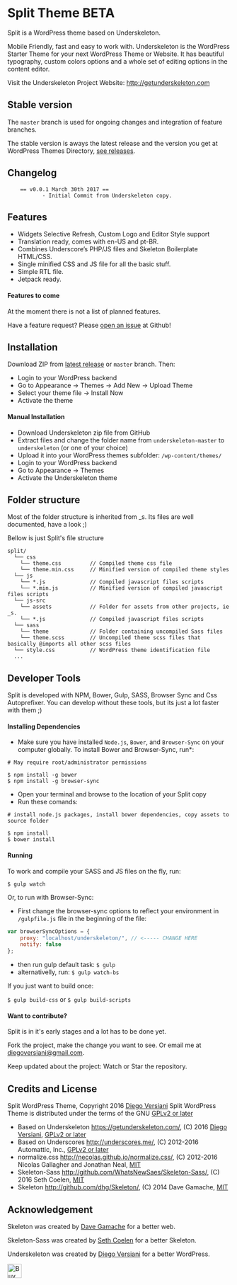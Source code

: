 # Split Theme BETA

Split is a WordPress theme based on Underskeleton.

Mobile Friendly, fast and easy to work with. Underskeleton is the WordPress Starter Theme for your next WordPress Theme or Website. It has beautiful typography, custom colors options and a whole set of editing options in the content editor.


Visit the Underskeleton Project Website: http://getunderskeleton.com

## Stable version

The `master` branch is used for ongoing changes and integration of feature branches.

The stable version is aways the latest release and the version you get at WordPress Themes Directory, [see releases](https://github.com/diegoversiani/split/releases).

## Changelog

        == v0.0.1 March 30th 2017 ==
               - Initial Commit from Underskeleton copy.

## Features

- Widgets Selective Refresh, Custom Logo and Editor Style support
- Translation ready, comes with en-US and pt-BR.
- Combines Underscore’s PHP/JS files and Skeleton Boilerplate HTML/CSS.
- Single minified CSS and JS file for all the basic stuff.
- Simple RTL file.
- Jetpack ready.

#### Features to come

At the moment there is not a list of planned features.

Have a feature request? Please [open an issue](https://github.com/diegoversiani/split/issues) at Github!

## Installation


Download ZIP from [latest release](https://github.com/diegoversiani/underskeleton/releases) or `master` branch. Then:

- Login to your WordPress backend
- Go to Appearance → Themes → Add New → Upload Theme
- Select your theme file → Install Now
- Activate the theme


#### Manual Installation

- Download Underskeleton zip file from GitHub
- Extract files and change the folder name from `underskeleton-master` to `underskeleton` (or one of your choice)
- Upload it into your WordPress themes subfolder: `/wp-content/themes/`
- Login to your WordPress backend
- Go to Appearance → Themes
- Activate the Underskeleton theme

## Folder structure

Most of the folder structure is inherited from _s. Its files are well documented, have a look ;)

Bellow is just Split's file structure

```
split/
  └── css                            
    └── theme.css         // Compiled theme css file
    └── theme.min.css     // Minified version of compiled theme styles
  └── js
    └── *.js              // Compiled javascript files scripts
    └── *.min.js          // Minified version of compiled javascript files scripts
  └── js-src
    └── assets            // Folder for assets from other projects, ie _s.
    └── *.js              // Compiled javascript files scripts
  └── sass
    └── theme             // Folder containing uncompiled Sass files
    └── theme.scss        // Uncompiled theme scss files that basically @imports all other scss files
  └── style.css           // WordPress theme identification file
  ...
```

## Developer Tools

Split is developed with NPM, Bower, Gulp, SASS, Browser Sync and Css Autoprefixer. You can develop without these tools, but its just a lot faster with them ;)

#### Installing Dependencies
- Make sure you have installed `Node.js`, `Bower`, and `Browser-Sync` on your computer globally. To install Bower and Browser-Sync, run*:
```
# May require root/administrator permissions

$ npm install -g bower
$ npm install -g browser-sync
```
- Open your terminal and browse to the location of your Split copy
- Run these comands:
```
# install node.js packages, install bower dependencies, copy assets to source folder

$ npm install
$ bower install
```

#### Running

To work and compile your SASS and JS files on the fly, run:

`$ gulp watch`

Or, to run with Browser-Sync:

- First change the browser-sync options to reflect your environment in `/gulpfile.js` file in the beginning of the file:
```javascript
var browserSyncOptions = {
    proxy: "localhost/underskeleton/", // <----- CHANGE HERE
    notify: false
};
```
- then run gulp default task: `$ gulp`
- alternativelly, run: `$ gulp watch-bs`

If you just want to build once:

`$ gulp build-css` or
`$ gulp build-scripts`

#### Want to contribute?

Split is in it's early stages and a lot has to be done yet.

Fork the project, make the change you want to see. Or email me at [diegoversiani@gmail.com](mailto:diegoversiani@gmail.com).

Keep updated about the project: Watch or Star the repository.

## Credits and License

Split WordPress Theme, Copyright 2016 [Diego Versiani](http://diegoversiani.me)
Split WordPress Theme is distributed under the terms of the GNU [GPLv2 or later](https://www.gnu.org/licenses/gpl-2.0.html)

* Based on Underskeleton https://getunderskeleton.com/, (C) 2016 [Diego Versiani](http://diegoversiani.me), [GPLv2 or later](https://www.gnu.org/licenses/gpl-2.0.html)
* Based on Underscores http://underscores.me/, (C) 2012-2016 Automattic, Inc., [GPLv2 or later](https://www.gnu.org/licenses/gpl-2.0.html)
* normalize.css http://necolas.github.io/normalize.css/, (C) 2012-2016 Nicolas Gallagher and Jonathan Neal, [MIT](http://opensource.org/licenses/MIT)
* Skeleton-Sass http://github.com/WhatsNewSaes/Skeleton-Sass/, (C) 2016 Seth Coelen, [MIT](http://opensource.org/licenses/MIT)
* Skeleton http://github.com/dhg/Skeleton/, (C) 2014 Dave Gamache, [MIT](http://opensource.org/licenses/MIT)

## Acknowledgement

Skeleton was created by [Dave Gamache](https://twitter.com/dhg) for a better web.

Skeleton-Sass was created by [Seth Coelen](http://sethcoelen.com) for a better Skeleton.

Underskeleton was created by [Diego Versiani](http://diegoversiani.me) for a better WordPress.

<a href='https://ko-fi.com/A0212ZQ' target='_blank'><img height='32' style='border:0px;height:32px;' src='https://az743702.vo.msecnd.net/cdn/kofi3.png?v=a' border='0' alt='Buy Me a Coffee at ko-fi.com' /></a>